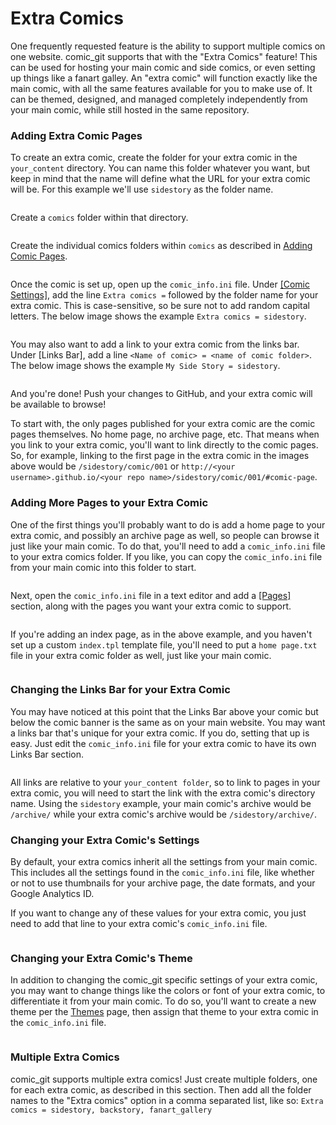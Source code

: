 # Extra Comics

One frequently requested feature is the ability to support multiple comics on one website. comic\_git supports that with the "Extra Comics" feature! This can be used for hosting your main comic and side comics, or even setting up things like a fanart galley. An "extra comic" will function exactly like the main comic, with all the same features available for you to make use of. It can be themed, designed, and managed completely independently from your main comic, while still hosted in the same repository.

### Adding Extra Comic Pages

To create an extra comic, create the folder for your extra comic in the `your_content` directory. You can name this folder whatever you want, but keep in mind that the name will define what the URL for your extra comic will be. For this example we'll use `sidestory` as the folder name.

<figure><img src="https://raw.githubusercontent.com/ryanvilbrandt/comic_git/docs/docs/img/extra_features/add_sidestory.png" alt=""><figcaption></figcaption></figure>

Create a `comics` folder within that directory.

<figure><img src="https://raw.githubusercontent.com/ryanvilbrandt/comic_git/docs/docs/img/extra_features/add_sidestory_comics_folder.png" alt=""><figcaption></figcaption></figure>

Create the individual comics folders within `comics` as described in [Adding Comic Pages](../basic-editing/adding-comic-pages.md).

<figure><img src="https://raw.githubusercontent.com/ryanvilbrandt/comic_git/docs/docs/img/extra_features/add_sidestory_individual_comics.png" alt=""><figcaption></figcaption></figure>

Once the comic is set up, open up the `comic_info.ini` file. Under [\[Comic Settings\]](../basic-editing/editing-your-comic-info.md#comic-settings), add the line `Extra comics =`  followed by the folder name for your extra comic. This is case-sensitive, so be sure not to add random capital letters. The below image shows the example `Extra comics = sidestory`.

<figure><img src="https://raw.githubusercontent.com/ryanvilbrandt/comic_git/docs/docs/img/extra_features/add_sidestory_to_comic_info.png" alt=""><figcaption></figcaption></figure>

You may also want to add a link to your extra comic from the links bar. Under \[Links Bar], add a line `<Name of comic> = <name of comic folder>`. The below image shows the example `My Side Story = sidestory`.

<figure><img src="https://raw.githubusercontent.com/ryanvilbrandt/comic_git/docs/docs/img/extra_features/add_sidestory_link.png" alt=""><figcaption></figcaption></figure>

And you're done! Push your changes to GitHub, and your extra comic will be available to browse!

To start with, the only pages published for your extra comic are the comic pages themselves. No home page, no archive page, etc. That means when you link to your extra comic, you'll want to link directly to the comic pages. So, for example, linking to the first page in the extra comic in the images above would be `/sidestory/comic/001` or `http://<your username>.github.io/<your repo name>/sidestory/comic/001/#comic-page`.

### Adding More Pages to your Extra Comic

One of the first things you'll probably want to do is add a home page to your extra comic, and possibly an archive page as well, so people can browse it just like your main comic. To do that, you'll need to add a `comic_info.ini` file to your extra comics folder. If you like, you can copy the `comic_info.ini` file from your main comic into this folder to start.

<figure><img src="https://raw.githubusercontent.com/ryanvilbrandt/comic_git/docs/docs/img/extra_features/sidestory_comic_info.png" alt=""><figcaption></figcaption></figure>

Next, open the `comic_info.ini` file in a text editor and add a [\[Pages\]](../basic-editing/editing-your-comic-info.md#pages) section, along with the pages you want your extra comic to support.

<figure><img src="https://raw.githubusercontent.com/ryanvilbrandt/comic_git/docs/docs/img/extra_features/sidestory_comic_info_pages.png" alt=""><figcaption></figcaption></figure>

If you're adding an index page, as in the above example, and you haven't set up a custom `index.tpl` template file, you'll need to put a `home page.txt` file in your extra comic folder as well, just like your main comic.

<figure><img src="https://raw.githubusercontent.com/ryanvilbrandt/comic_git/docs/docs/img/extra_features/sidestory_home_page.png" alt=""><figcaption></figcaption></figure>

### Changing the Links Bar for your Extra Comic

You may have noticed at this point that the Links Bar above your comic but below the comic banner is the same as on your main website. You may want a links bar that's unique for your extra comic. If you do, setting that up is easy. Just edit the `comic_info.ini` file for your extra comic to have its own Links Bar section.

<figure><img src="https://raw.githubusercontent.com/ryanvilbrandt/comic_git/docs/docs/img/extra_features/sidestory_comic_info_links_bar.png" alt=""><figcaption></figcaption></figure>

All links are relative to your `your_content folder`, so to link to pages in your extra comic, you will need to start the link with the extra comic's directory name. Using the `sidestory` example, your main comic's archive would be `/archive/` while your extra comic's archive would be `/sidestory/archive/`.

### Changing your Extra Comic's Settings

By default, your extra comics inherit all the settings from your main comic. This includes all the settings found in the `comic_info.ini` file, like whether or not to use thumbnails for your archive page, the date formats, and your Google Analytics ID.

If you want to change any of these values for your extra comic, you just need to add that line to your extra comic's `comic_info.ini` file.

<figure><img src="https://raw.githubusercontent.com/ryanvilbrandt/comic_git/docs/docs/img/extra_features/sidestory_comic_info_archive_setting.png" alt=""><figcaption></figcaption></figure>

### Changing your Extra Comic's Theme

In addition to changing the comic\_git specific settings of your extra comic, you may want to change things like the colors or font of your extra comic, to differentiate it from your main comic. To do so, you'll want to create a new theme per the [Themes](themes.md#creating-your-own-themes) page, then assign that theme to your extra comic in the `comic_info.ini` file.

<figure><img src="https://raw.githubusercontent.com/ryanvilbrandt/comic_git/docs/docs/img/extra_features/sidestory_comic_info_theme.png" alt=""><figcaption></figcaption></figure>

### Multiple Extra Comics

comic\_git supports multiple extra comics! Just create multiple folders, one for each extra comic, as described in this section. Then add all the folder names to the "Extra comics" option in a comma separated list, like so: `Extra comics = sidestory, backstory, fanart_gallery`
